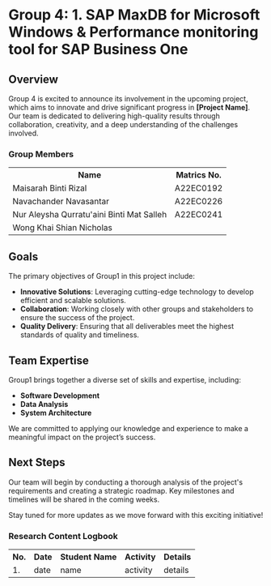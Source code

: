 # Group 4: 1. SAP MaxDB for Microsoft Windows & Performance monitoring tool for SAP Business One

## Overview
Group 4 is excited to announce its involvement in the upcoming project, which aims to innovate and drive significant progress in **[Project Name]**. Our team is dedicated to delivering high-quality results through collaboration, creativity, and a deep understanding of the challenges involved.

<div class="group-section">
    <h3>Group Members</h3>
    <table>
        <tr>
            <th>Name</th>
            <th>Matrics No.</th>
        </tr>
        <tr>
            <td>Maisarah Binti Rizal</td>
            <td>A22EC0192</td>
        </tr>
        <tr>
              <td>Navachander Navasantar</td>
              <td>A22EC0226</td>
          </tr>
        <tr>
              <td>Nur Aleysha Qurratu'aini Binti Mat Salleh</td>
              <td>A22EC0241</td>
          </tr>
        <tr>
              <td>Wong Khai Shian Nicholas</td>
              <td></td>
          </tr>
    </table>
</div>

## Goals
The primary objectives of Group1 in this project include:
- **Innovative Solutions**: Leveraging cutting-edge technology to develop efficient and scalable solutions.
- **Collaboration**: Working closely with other groups and stakeholders to ensure the success of the project.
- **Quality Delivery**: Ensuring that all deliverables meet the highest standards of quality and timeliness.

## Team Expertise
Group1 brings together a diverse set of skills and expertise, including:
- **Software Development**
- **Data Analysis**
- **System Architecture**

We are committed to applying our knowledge and experience to make a meaningful impact on the project’s success.

## Next Steps
Our team will begin by conducting a thorough analysis of the project's requirements and creating a strategic roadmap. Key milestones and timelines will be shared in the coming weeks.

Stay tuned for more updates as we move forward with this exciting initiative!




<div class="logbook-section">
    <h3>Research Content Logbook</h3>
    <table>
        <tr>
            <th>No.</th>
            <th>Date</th>
            <th>Student Name</th>
            <th>Activity</th>
            <th>Details</th>
        </tr>
        <tr>
            <td>1.</td>
            <td>date</td>
            <td>name</td>
            <td>activity</td>
            <td>details</td>
        </tr>
    </table>
</div>

</body>


